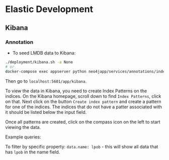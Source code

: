 # Elastic Development

## Kibana

### Annotation
- To seed LMDB data to Kibana:
```bash
./deployment/kibana.sh -a None
# or
docker-compose exec appserver python neo4japp/services/annotations/index_annotations.py -a
```

Then go to `localhost:5601/app/kibana`.

To view the data in Kibana, you need to create Index Patterns on the indices. On the Kibana homepage, scroll down to find `Index Patterns`, click on that. Next click on the button `Create index pattern` and create a pattern for one of the indices. The indices that do not have a patter associated with it should be listed below the input field.

Once all patterns are created, click on the compass icon on the left to start viewing the data.

Example queries:

To filter by specific property: `data.name: lpob` - this will show all data that has `lpob` in the name field.